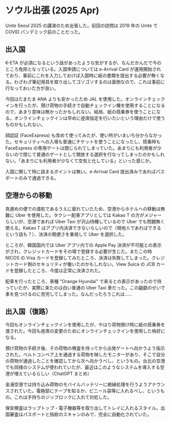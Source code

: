 # ソウル出張 (2025 Apr)

Unite Seoul 2025 の講演のため出張した。前回の訪問は 2019 年の Unite で COVID パンデミック前のことだった。

## 出入国

K-ETA が必須になるという話があったような気がするが、なんだかんだで今のところ免除となっている。入国申請については e-Arrival Card が運用開始されており、事前にこれを入力しておけば入国時に紙の書類を提出する必要が無くなる。わざわざ筆記用具を取り出してゴソゴソするのは面倒なので、これは事前に行なっておいた方が良い。

今回はたまたま ANA よりも安かったため JAL を使用した。オンラインチェックインを行ったが、預け荷物の手続きで自動チェックイン機を使用することになるので、あまり意味は無かったかもしれない。結局、紙の搭乗券を使うことになる。オンラインチェックインは早めに座席指定を行いたいという理由だけで使うものかもしれない。

顔認証 (FaceExpress) も改めて使ってみたが、使い所がいまいち分からなかった。セキュリティへの入場も普通にチケットを使うことになったし、搭乗時も FaceExpress の専用ゲートは閉じられてしまっていた。あまりにも利用者が少ないので閉じて普通のゲートとして開放する選択を行なってしまったのかもしれない。「あまりにも利用者が少なくて空気と化している」といった感じか。

入国に関して特に詰まるポイントは無い。e-Arrival Card 提出済みであればパスポートのみで通過できる。

## 空港からの移動

夜遅めの便での渡航であるうえに疲れていたため、空港からホテルへの移動は無難に Uber を使用した。タクシー配車アプリとしては Kakao T の方がメジャーらしいが、空港であれば Uber Taxi が沢山待機しているので Uber でも問題無く使える。Kakao T はアプリ内決済できないらしいので（現地人であればできるという話も？）、決済の簡便さを重視して Uber を選択した。

ところが、韓国国内では Uber アプリ内での Apple Pay 決済が不可能との表示がされ、クレジットカードをその場で登録する必要が生じた。またこの時 NICOS の Visa カードを登録してみたところ、決済は失敗してしまった。クレジットカード側のセキュリティが働いたのかもしれない。View Suica の JCB カードを登録したところ、今度は正常に決済された。

配車を行ったところ、車種 "Orange Hyundai" で来るとの表示があったので待っていたが、実際に来たのは白い普通の Uber Taxi 車だった。この齟齬のせいで車を見つけるのに苦労してしまった。なんだったろうこれは……

## 出入国（復路）

今回もオンラインチェックインを使用したが、やはり荷物預け時に紙の搭乗券を渡された。今回も座席の変更のためにオンラインチェックインを使用した格好になる。

預け荷物の手続き後、その荷物の検査を待ってから出発ゲートへ向かうよう指示された。ベルトコンベア上を通過する荷物を映したモニターがあり、そこで自分の荷物が通過したことを確認してから次へ向かうべし、というもの。台北の空港でも同様のシステムが使われていたが、最近はこのようなシステムを導入する空港が増えているらしい（ChatGPT まとめ）

金浦空港では持ち込み荷物のモバイルバッテリーに絶縁処理を行うようアナウンスされていた。電極部にテープを貼るか、ビニール袋等に入れるべし、というもの。これは手持ちのジップロックに入れて対処した。

保安検査はラップトップ・電子機器等を取り出してトレイに入れるスタイル。出国審査はパスポートと指紋のスキャンのみで、完全に自動化されていた。
